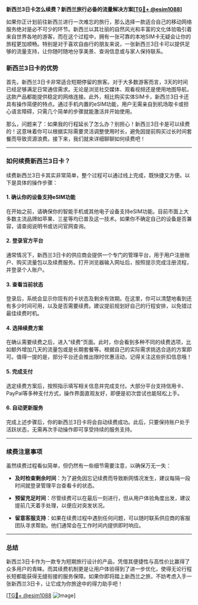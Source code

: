 **新西兰3日卡怎么续费？新西兰旅行必备的流量解决方案[[TG💪+ @esim1088](https://t.me/s/esim1088)]**

如果你正计划前往新西兰进行一次难忘的旅行，那么选择一款适合自己的移动网络服务绝对是必不可少的环节。新西兰以其壮丽的自然风光和丰富的文化体验吸引着来自世界各地的游客，而在这个过程中，拥有一张可靠的本地SIM卡无疑会让你的旅程更加顺畅。特别是对于喜欢自由行的朋友来说，一张新西兰3日卡可以提供足够的流量支持，让你随时随地分享美景、查询信息或与家人保持联系。

### 新西兰3日卡的优势

首先，新西兰3日卡非常适合短期停留的旅客。对于大多数游客而言，3天的时间已经足够满足日常通信需求。无论是浏览社交媒体、观看视频还是使用地图导航，这款产品都能提供稳定的网络连接。此外，相比购买实体SIM卡，新西兰3日卡还具有操作简便的特点。通过手机内置的eSIM功能，用户无需亲自到机场取卡或担心语言障碍，只需几个简单的步骤就能激活并开始使用。

那么，问题来了：如果我的行程延长了怎么办？别担心！新西兰3日卡是可以续费的！这意味着你可以根据实际需要灵活调整使用时长，避免因提前购买过长时间套餐而导致资源浪费。接下来，我们就来详细聊聊如何续费吧！

---

### 如何续费新西兰3日卡？

续费新西兰3日卡其实非常简单，整个过程可以通过线上完成，既快捷又方便。以下是具体的操作步骤：

#### 1. 确认你的设备支持eSIM功能
在开始之前，请确保你的智能手机或其他电子设备支持eSIM功能。目前市面上大多数主流品牌如苹果、三星等均已普及这一技术。如果你不确定自己的设备是否兼容，请查阅说明书或访问官网查询。

#### 2. 登录官方平台
通常情况下，新西兰3日卡的供应商会提供一个专门的管理平台，用于用户注册账户、购买流量包以及续费服务。打开浏览器输入网址后，按照提示完成注册流程，并登录个人账户。

#### 3. 查看当前状态
登录后，系统会显示你现有的卡状态及剩余有效期。在这里，你可以清楚地看到还有多少时间可用，以及是否需要续费。建议提前规划好自己的行程安排，以免错过最佳续费时机。

#### 4. 选择续费方案
在确认需要续费之后，进入“续费”页面。此时，你会看到多种不同的续费选项，比如额外增加几天的流量包或是长期套餐等。根据自己的实际需求挑选合适的方案即可。值得一提的是，部分平台还会推出限时优惠活动，记得关注这些折扣信息哦！

#### 5. 完成支付
选定续费方案后，按照指示填写相关信息并完成支付。大部分平台支持信用卡、PayPal等多种支付方式，操作界面直观友好，即便是初次尝试也能轻松上手。

#### 6. 自动更新服务
完成上述步骤后，你的新西兰3日卡将会自动续费成功。此后，只要保持账户处于活跃状态，无需再次手动操作即可享受持续的服务支持。

---

### 续费注意事项

虽然续费过程看似简单，但仍然有一些细节需要注意，以确保万无一失：

- **及时检查剩余时间**：为了避免因忘记续费而导致断网情况发生，建议每隔一段时间就登录管理平台查看卡的状态。
  
- **预留充足时间**：尽管续费可以在最后一刻进行，但从用户体验角度出发，建议提前几天着手处理，以便应对突发状况。

- **留意客服支持**：如果在续费过程中遇到任何问题，可以随时联系供应商的客服团队寻求帮助。他们通常会在工作时间内提供即时响应。

---

### 总结

新西兰3日卡作为一款专为短期旅行设计的产品，凭借其便捷性与高性价比赢得了众多用户的青睐。而其续费机制更是让用户体验得到了进一步优化，使得无论行程长短都能获得无缝衔接的服务保障。如果你即将踏上新西兰之旅，不妨考虑入手一张新西兰3日卡，让它成为你旅途中的得力助手吧！

[[TG💪+ @esim1088](https://t.me/s/esim1088) ![Image](https://i.postimg.cc/4NQfJmqS/Snipaste-2025-05-13-00-14-12.png)]